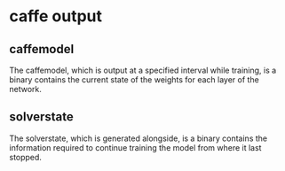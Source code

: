 # caffe output

## caffemodel

The caffemodel, which is output at a specified interval while training, is a binary contains the current state of the weights for each layer of the network.

## solverstate

The solverstate, which is generated alongside, is a binary contains the information required to continue training the model from where it last stopped.